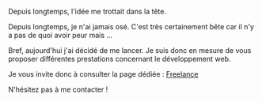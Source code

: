 Depuis longtemps, l'idée me trottait dans la tête.

Depuis longtemps, je n'ai jamais osé. C'est très certainement bête car il n'y a pas de quoi avoir peur mais ...

Bref, aujourd'hui j'ai décidé de me lancer. Je suis donc en mesure de vous proposer différentes prestations concernant le développement web.

Je vous invite donc à consulter la page dédiée : [Freelance](/freelance)

N'hésitez pas à me contacter !